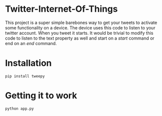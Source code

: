 # Twitter-Internet-Of-Things

This project is a super simple barebones way to get your tweets to activate some functionality on a device. The device uses this code to listen to your twitter account. When you tweet it starts. It would be trivial to modify this code to listen to the text property as well and start on a *start* command or end on an *end* command. 

# Installation 

``` 
pip install tweepy
```

# Getting it to work

```
python app.py
``` 
